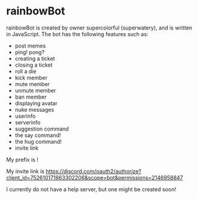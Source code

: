 # rainbowBot
rainbowBot is created by owner supercolorful (superwatery), and is written in JavaScript. The bot has the following features such as:

- post memes
- ping! pong?
- creating a ticket
- closing a ticket
- roll a die
- kick member
- mute member
- unmute member 
- ban member
- displaying avatar
- nuke messages 
- userinfo
- serverinfo
- suggestion command
- the say command! 
- the hug command!
- invite link

My prefix is !

My invite link is https://discord.com/oauth2/authorize?client_id=752610171863302206&scope=bot&permissions=2146958847 

I currently do not have a help server, but one might be created soon! 


